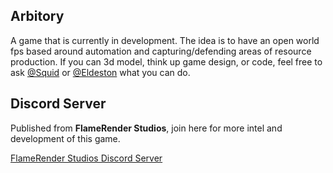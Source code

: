 ## Arbitory
   A game that is currently in development. The idea is to have an open world fps based around automation and capturing/defending areas of resource production. If you can 3d model, think up game design, or code, feel free to ask [@Squid](https://github.com/ShrimpToes) or [@Eldeston](https://github.com/Eldeston) what you can do.

## Discord Server
   Published from **FlameRender Studios**, join here for more intel and development of this game.

[FlameRender Studios Discord Server](https://discord.gg/j7H2ntP)
